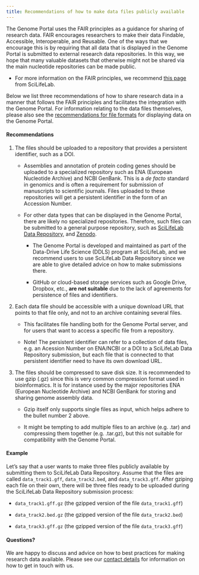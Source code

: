 ```yaml
---
title: Recommendations of how to make data files publicly available
---
```


The Genome Portal uses the FAIR principles as a guidance for sharing of research data. FAIR encourages researchers to make their data Findable, Accessible, Interoperable, and Reusable. One of the ways that we encourage this is by requiring that all data that is displayed in the Genome Portal is submitted to external research data repositories. In this way, we hope that many valuable datasets that otherwise might not be shared via the main nucleotide repositories can be made public.

- For more information on the FAIR principles, we recommend <a href="https://data-guidelines.scilifelab.se/topics/fair-principles/ ">this page</a> from SciLifeLab.

Below we list three recommendations of how to share research data in a manner that follows the FAIR principles and facilitates the integration with the Genome Portal. For information relating to the data files themselves, please also see the <a href="/add_genome/recommendations_for_file_formats"> recommendations for file formats</a> for displaying data on the Genome Portal.

#### Recommendations

1. The files should be uploaded to a repository that provides a persistent identifier, such as a DOI.

    - Assemblies and annotation of protein coding genes should be uploaded to a specialized repository such as ENA (European Nucleotide Archive) and NCBI GenBank. This is a *de facto* standard in genomics and is often a requirement for submission of manuscripts to scientific journals. Files uploaded to these repositories will get a persistent identifier in the form of an Accession Number.

    - For other data types that can be displayed in the Genome Portal, there are likely no specialized repositories. Therefore, such files can be submitted to a general purpose repository, such as <a href="https://figshare.scilifelab.se/">SciLifeLab Data Repository</a>, and <a href="https://zenodo.org/">Zenodo</a>.

        - The Genome Portal is developed and maintained as part of the Data-Drive Life Science (DDLS) program at SciLifeLab, and we recommend users to use SciLifeLab Data Repository since we are able to give detailed advice on how to make submissions there.

        - GitHub or cloud-based storage services such as Google Drive, Dropbox, etc., **are not suitable** due to the lack of agreements for persistence of files and identifiers.

2. Each data file should be accessible with a unique download URL that points to that file only, and not to an archive containing several files.

    - This facilitates file handling both for the Genome Portal server, and for users that want to access a specific file from a repository.

    - Note! The persistent identifier can refer to a collection of data files, e.g. an Acession Number on ENA/NCBI or a DOI to a SciLifeLab Data Repository submission, but each file that is connected to that persistent identifier need to have its own download URL.

3. The files should be compressed to save disk size. It is recommended to use gzip (.gz) since this is very common compression format used in bioinformatics. It is for instance used by the major repositories ENA (European Nucleotide Archive) and NCBI GenBank for storing and sharing genome assembly data.

    - Gzip itself only supports single files as input, which helps adhere to the bullet number 2 above.

    - It might be tempting to add multiple files to an archive (e.g. .tar) and compressing them together (e.g. .tar.gz), but this not suitable for compatibility with the Genome Portal.

#### Example

Let’s say that a user wants to make three files publicly available by submitting them to SciLifeLab Data Repository. Assume that the files are called `data_track1.gff`, `data_track2.bed`, and `data_track3.gff`. After gziping each file on their own, there will be three files ready to be uploaded during the SciLifeLab Data Repository submission process:

- `data_track1.gff.gz` (the gzipped version of the file `data_track1.gff`)

- `data_track2.bed.gz` (the gzipped version of the file `data_track2.bed`)

- `data_track3.gff.gz` (the gzipped version of the file `data_track3.gff`)

#### Questions?

 We are happy to discuss and advice on how to best practices for making research data available. Please see our <a href="/contact" target="_blank">contact details</a> for information on how to get in touch with us.
